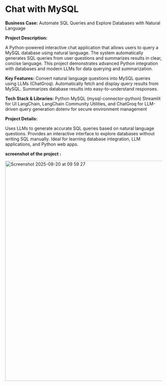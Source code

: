 # Chat with MySQL

**Business Case:**
Automate SQL Queries and Explore Databases with Natural Language

**Project Description:**

A Python-powered interactive chat application that allows users to query a MySQL database using natural language. The system automatically generates SQL queries from user questions and summarizes results in clear, concise language. This project demonstrates advanced Python integration with databases and modern LLMs for data querying and summarization.

**Key Features:**
Convert natural language questions into MySQL queries using LLMs (ChatGroq).
Automatically fetch and display query results from MySQL.
Summarizes database results into easy-to-understand responses.

**Tech Stack & Libraries:**
Python
MySQL (mysql-connector-python)
Streamlit for UI
LangChain, LangChain Community Utilities, and ChatGroq for LLM-driven query generation
dotenv for secure environment management

**Project Details:**

Uses LLMs to generate accurate SQL queries based on natural language questions.
Provides an interactive interface to explore databases without writing SQL manually.
Ideal for learning database integration, LLM applications, and Python web apps.

**screenshot of the project :**

<img width="1124" height="708" alt="Screenshot 2025-08-20 at 09 59 27" src="https://github.com/user-attachments/assets/aacb5649-b4d0-430f-8106-28c411eec681" />

